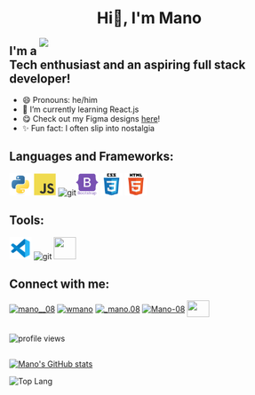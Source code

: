 <h1 align="center"> Hi👋, I'm Mano </h1>


<img align="right" width="450" src="https://cdn.dribbble.com/users/3859528/screenshots/9164402/media/730597676ca0663238bb350aed97f848.gif">


## I'm a Tech enthusiast and an aspiring full stack developer!

- 😄 Pronouns: he/him 
- 🌱 I’m currently learning React.js 
- 😋 Check out my Figma designs <a href="https://www.figma.com/file/qoeuXAfMn3gjpf5b11oMod/MY-DESIGNS?node-id=0%3A1">here</a>!
- ✨ Fun fact: I often slip into nostalgia


## Languages and Frameworks:

<img height="40" width="40" src="https://raw.githubusercontent.com/devicons/devicon/master/icons/python/python-original.svg"> <img height="40" width="40" src="https://raw.githubusercontent.com/devicons/devicon/master/icons/javascript/javascript-original.svg"> <img src="https://www.vectorlogo.zone/logos/git-scm/git-scm-icon.svg" alt="git" width="40" height="40"/><img height="40" width="40" src="https://raw.githubusercontent.com/devicons/devicon/master/icons/bootstrap/bootstrap-plain-wordmark.svg"> <img height="40" width="40" src="https://raw.githubusercontent.com/devicons/devicon/master/icons/css3/css3-original-wordmark.svg"> <img height="40" width="40" src="https://raw.githubusercontent.com/devicons/devicon/master/icons/html5/html5-original-wordmark.svg">  


## Tools:

<img height="40" width="40" src="vscode.svg"> <img src="https://www.vectorlogo.zone/logos/git-scm/git-scm-icon.svg" alt="git" width="40" height="40"/> <img height="40" width="40" src="https://www.vectorlogo.zone/logos/figma/figma-icon.svg"> 


## Connect with me:

<p align="left">
<a href="https://twitter.com/mano__08" target="blank"><img align="center" src="https://raw.githubusercontent.com/rahuldkjain/github-profile-readme-generator/master/src/images/icons/Social/twitter.svg" alt="mano__08" height="30" width="40" /></a>
<a href="https://www.linkedin.com/in/wmano" target="blank"><img align="center" src="https://raw.githubusercontent.com/rahuldkjain/github-profile-readme-generator/master/src/images/icons/Social/linked-in-alt.svg" alt="wmano" height="30" width="40" /></a>
<a href="https://instagram.com/_mano.08" target="blank"><img align="center" src="https://raw.githubusercontent.com/rahuldkjain/github-profile-readme-generator/master/src/images/icons/Social/instagram.svg" alt="_mano.08" height="30" width="40" /></a>
<a href="https://leetcode.com/Mano-08" target="blank"><img align="center" src="https://raw.githubusercontent.com/rahuldkjain/github-profile-readme-generator/master/src/images/icons/Social/leet-code.svg" alt="Mano-08" height="30" width="40" /></a>
<a href="https://discord.gg/Mano(he/him)#3113" target="blank"><img align="center" src="https://raw.githubusercontent.com/rahuldkjain/github-profile-readme-generator/master/src/images/icons/Social/discord.svg" height="30" width="40" /></a>
</p>


<!--
<a href="https://github.com/Mano-08">
  <img align="left" src="https://github-readme-stats.vercel.app/api?username=Mano-08&hide=stars&show_icons=true&theme=algolia"/>
  <img align="left" src="https://github-readme-stats.vercel.app/api/top-langs?username=unnati914&show_icons=true&locale=en&layout=compact" alt="unnati914" />
</a>
-->

##


![profile views](https://komarev.com/ghpvc/?username=Mano-08&style=flat&color=blue&label=Profile+Views)

##


[![Mano's GitHub stats](https://github-readme-stats.vercel.app/api?username=Mano-08&theme=chartreuse-dark&show_icons=true)](https://github.com/Mano-08/github-readme-stats)

    
<img src="https://github-readme-stats.vercel.app/api/top-langs?username=Mano-08&show_icons=true&locale=en&layout=compact&theme=chartreuse-dark" alt="Top Lang" />
      

